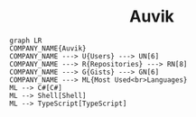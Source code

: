 <h1 align="center">Auvik</h1>

```mermaid
graph LR
COMPANY_NAME{Auvik}
COMPANY_NAME ---> U{Users} ---> UN[6]
COMPANY_NAME ---> R{Repositories} ---> RN[8]
COMPANY_NAME ---> G{Gists} ---> GN[6]
COMPANY_NAME ---> ML{Most Used<br>Languages}
ML --> C#[C#]
ML --> Shell[Shell]
ML --> TypeScript[TypeScript]
```
